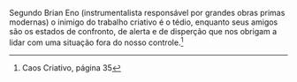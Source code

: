Segundo Brian Eno (instrumentalista responsável por grandes obras primas modernas) o inimigo do trabalho criativo é o tédio, enquanto seus amigos são os estados de confronto, de alerta e de disperção que nos obrigam a lidar com uma situação fora do nosso controle.[^1]  

[^1]: Caos Criativo, página 35  